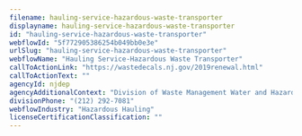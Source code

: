 ```yaml
---
filename: hauling-service-hazardous-waste-transporter
displayname: hauling-service-hazardous-waste-transporter
id: "hauling-service-hazardous-waste-transporter"
webflowId: "5f772905386254b049bb0e3e"
urlSlug: "hauling-service-hazardous-waste-transporter"
webflowName: "Hauling Service-Hazardous Waste Transporter"
callToActionLink: "https://wastedecals.nj.gov/2019renewal.html"
callToActionText: ""
agencyId: njdep
agencyAdditionalContext: "Division of Waste Management Water and Hazardous Waste Enforcement"
divisionPhone: "(212) 292-7081"
webflowIndustry: "Hazardous Hauling"
licenseCertificationClassification: ""
---
```


